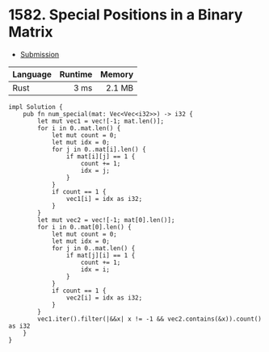 # 1582. Special Positions in a Binary Matrix
- [Submission](https://leetcode.com/submissions/detail/1119085562/)

| Language | Runtime | Memory |
| :-       |       -:|      -:|
| Rust | 3 ms | 2.1 MB |
```
impl Solution {
    pub fn num_special(mat: Vec<Vec<i32>>) -> i32 {
        let mut vec1 = vec![-1; mat.len()];
        for i in 0..mat.len() {
            let mut count = 0;
            let mut idx = 0;
            for j in 0..mat[i].len() {
                if mat[i][j] == 1 {
                    count += 1;
                    idx = j;
                }
            }
            if count == 1 {
                vec1[i] = idx as i32;
            }
        }
        let mut vec2 = vec![-1; mat[0].len()];
        for i in 0..mat[0].len() {
            let mut count = 0;
            let mut idx = 0;
            for j in 0..mat.len() {
                if mat[j][i] == 1 {
                    count += 1;
                    idx = i;
                }
            }
            if count == 1 {
                vec2[i] = idx as i32;
            }
        }
        vec1.iter().filter(|&&x| x != -1 && vec2.contains(&x)).count() as i32
    }
}
```
